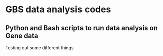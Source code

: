 # GBS data analysis codes
## Python and Bash scripts to run data analysis on Gene data
Testing out some different things

